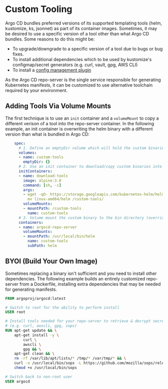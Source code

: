 # Custom Tooling

Argo CD bundles preferred versions of its supported templating tools (helm, kustomize, ks, jsonnet)
as part of its container images. Sometimes, it may be desired to use a specific version of a tool
other than what Argo CD bundles. Some reasons to do this might be:

* To upgrade/downgrade to a specific version of a tool due to bugs or bug fixes.
* To install additional dependencies which to be used by kustomize's configmap/secret generators
  (e.g. curl, vault, gpg, AWS CLI)
* To install a [config management plugin](../user-guide/application_sources.md#config-management-plugins)

As the Argo CD repo-server is the single service responsible for generating Kubernetes manifests, it
can be customized to use alternative toolchain required by your environment.

## Adding Tools Via Volume Mounts

The first technique is to use an `init` container and a `volumeMount` to copy a different verison of
a tool into the repo-server container. In the following example, an init container is overwriting
the helm binary with a different version than what is bundled in Argo CD:

```yaml
    spec:
      # 1. Define an emptyDir volume which will hold the custom binaries
      volumes:
      - name: custom-tools
        emptyDir: {}
      # 2. Use an init container to download/copy custom binaries into the emptyDir
      initContainers:
      - name: download-tools
        image: alpine:3.8
        command: [sh, -c]
        args:
        - wget -qO- https://storage.googleapis.com/kubernetes-helm/helm-v2.12.3-linux-amd64.tar.gz | tar -xvzf - &&
          mv linux-amd64/helm /custom-tools/
        volumeMounts:
        - mountPath: /custom-tools
          name: custom-tools
      # 3. Volume mount the custom binary to the bin directory (overriding the existing version)
      containers:
      - name: argocd-repo-server
        volumeMounts:
        - mountPath: /usr/local/bin/helm
          name: custom-tools
          subPath: helm
```

## BYOI (Build Your Own Image)

Sometimes replacing a binary isn't sufficient and you need to install other dependencies. The
following example builds an entirely customized repo-server from a Dockerfile, installing extra
dependencies that may be needed for generating manifests.

```Dockerfile
FROM argoproj/argocd:latest

# Switch to root for the ability to perform install
USER root

# Install tools needed for your repo-server to retrieve & decrypt secrets, render manifests 
# (e.g. curl, awscli, gpg, sops)
RUN apt-get update && \
    apt-get install -y \
        curl \
        awscli \
        gpg && \
    apt-get clean && \
    rm -rf /var/lib/apt/lists/* /tmp/* /var/tmp/* && \
    curl -o /usr/local/bin/sops -L https://github.com/mozilla/sops/releases/download/3.2.0/sops-3.2.0.linux && \
    chmod +x /usr/local/bin/sops

# Switch back to non-root user
USER argocd
```
